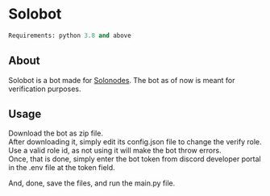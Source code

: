 # Solobot

```py
Requirements: python 3.8 and above
```

## About 

Solobot is a bot made for [Solonodes](https://discord.gg/solonodes-redefining-the-techniques-of-hosting-839742744099422208). The bot as of now is meant for verification purposes.
## Usage

Download the bot as zip file.<br/>
After downloading it, simply edit its config.json file to change the verify role. Use a valid role id, as not using it will make the bot throw errors.<br/>
Once, that is done, simply enter the bot token from discord developer portal in the .env file at the token field.<br/>

And, done, save the files, and run the main.py file.
